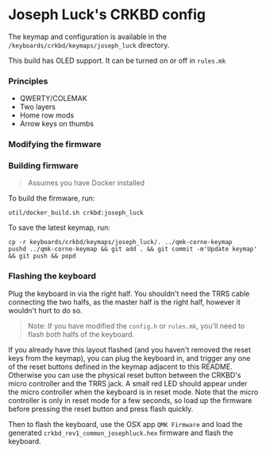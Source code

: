 # Joseph Luck's CRKBD config

The keymap and configuration is available in the `/keyboards/crkbd/keymaps/joseph_luck` directory.

This build has OLED support. It can be turned on or off in `rules.mk`

### Principles

-   QWERTY/COLEMAK
-   Two layers
-   Home row mods
-   Arrow keys on thumbs

### Modifying the firmware

### Building firmware

> Assumes you have Docker installed

To build the firmware, run:

```
util/docker_build.sh crkbd:joseph_luck
```

To save the latest keymap, run:

```
cp -r keyboards/crkbd/keymaps/joseph_luck/. ../qmk-corne-keymap
pushd ../qmk-corne-keymap && git add . && git commit -m'Update keymap' && git push && popd
```

### Flashing the keyboard

Plug the keyboard in via the right half. You shouldn't need the TRRS cable connecting the two halfs, as the master half is the right half, however it wouldn't hurt to do so.

> Note: If you have modified the `config.h` or `rules.mk`, you'll need to flash _both_ halfs of the keyboard.

If you already have this layout flashed (and you haven't removed the reset keys from the keymap), you can plug the keyboard in, and trigger any one of the reset buttons defined in the keymap adjacent to this README. Otherwise you can use the physical reset button between the CRKBD's micro controller and the TRRS jack. A small red LED should appear under the micro controller when the keyboard is in reset mode. Note that the micro controller is only in reset mode for a few seconds, so load up the firmware before pressing the reset button and press flash quickly.

Then to flash the keyboard, use the OSX app `QMK Firmware` and load the generated `crkbd_rev1_common_josephluck.hex` firmware and flash the keyboard.
